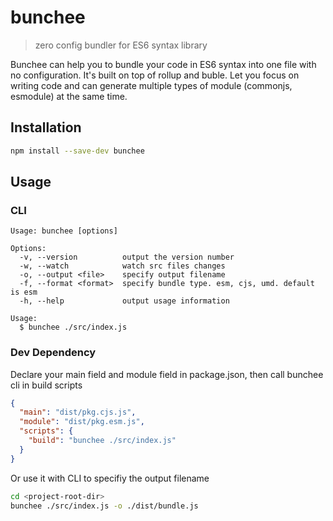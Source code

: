 # bunchee
> zero config bundler for ES6 syntax library

Bunchee can help you to bundle your code in ES6 syntax into one file with no configuration. It's built on top of rollup and buble.
Let you focus on writing code and can generate multiple types of module (commonjs, esmodule) at the same time.


## Installation

```sh
npm install --save-dev bunchee
```

## Usage

### CLI

```
Usage: bunchee [options]

Options:
  -v, --version          output the version number
  -w, --watch            watch src files changes
  -o, --output <file>    specify output filename
  -f, --format <format>  specify bundle type. esm, cjs, umd. default is esm
  -h, --help             output usage information

Usage:
  $ bunchee ./src/index.js
```

### Dev Dependency

Declare your main field and module field in package.json, then call bunchee cli in build scripts

```json
{
  "main": "dist/pkg.cjs.js",
  "module": "dist/pkg.esm.js",
  "scripts": {
    "build": "bunchee ./src/index.js"
  }
}
```

Or use it with CLI to specifiy the output filename

```sh
cd <project-root-dir>
bunchee ./src/index.js -o ./dist/bundle.js
```
